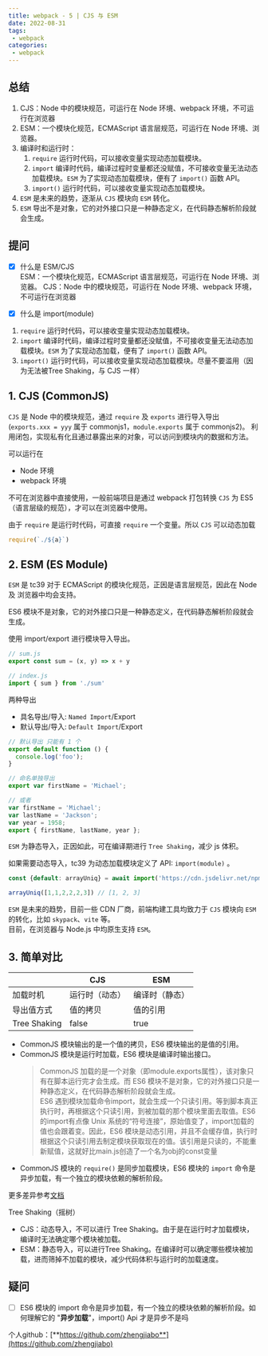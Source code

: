 ```yaml
---
title: webpack - 5 | CJS 与 ESM
date: 2022-08-31
tags:
 - webpack
categories: 
 - webpack
---
```

## 总结
1.  CJS：Node 中的模块规范，可运行在 Node 环境、webpack 环境，不可运行在浏览器
2.  ESM：一个模块化规范，ECMAScript 语言层规范，可运行在 Node 环境、浏览器。
3.  编译时和运行时：
    1. `require` 运行时代码，可以接收变量实现动态加载模块。
    2. `import` 编译时代码，编译过程时变量都还没赋值，不可接收变量无法动态加载模块。`ESM` 为了实现动态加载模块，便有了 `import()` 函数 API。
    3. `import()` 运行时代码，可以接收变量实现动态加载模块。
4. `ESM` 是未来的趋势，逐渐从 `CJS` 模块向 `ESM` 转化。
5. `ESM` 导出不是对象，它的对外接口只是一种静态定义，在代码静态解析阶段就会生成。



## 提问
- [x] 什么是 ESM/CJS     
ESM：一个模块化规范，ECMAScript 语言层规范，可运行在 Node 环境、浏览器。
CJS：Node 中的模块规范，可运行在 Node 环境、webpack 环境，不可运行在浏览器


- [x] 什么是 import(module)
1. `require` 运行时代码，可以接收变量实现动态加载模块。
2. `import` 编译时代码，编译过程时变量都还没赋值，不可接收变量无法动态加载模块。`ESM` 为了实现动态加载，便有了 `import()` 函数 API。
3. `import()` 运行时代码，可以接收变量实现动态加载模块。尽量不要滥用（因为无法被Tree Shaking，与 CJS 一样）



## 1. CJS (CommonJS)
`CJS` 是 Node 中的模块规范，通过 `require` 及 `exports` 进行导入导出 (`exports.xxx = yyy` 属于 commonjs1，`module.exports` 属于 commonjs2)。 利用闭包，实现私有化且通过暴露出来的对象，可以访问到模块内的数据和方法。          

可以运行在
- Node 环境
- webpack 环境

不可在浏览器中直接使用，一般前端项目是通过 webpack 打包转换 `CJS` 为 ES5（语言层级的规范），才可以在浏览器中使用。       

由于 `require` 是运行时代码，可直接 `require` 一个变量。所以 `CJS` 可以动态加载
```javascript
require(`./${a}`)
```


## 2. ESM (ES Module)
`ESM` 是 tc39 对于 ECMAScript 的模块化规范，正因是语言层规范，因此在 Node 及 浏览器中均会支持。

ES6 模块不是对象，它的对外接口只是一种静态定义，在代码静态解析阶段就会生成。

使用 import/export 进行模块导入导出。
```javascript
// sum.js
export const sum = (x, y) => x + y

// index.js
import { sum } from './sum'
```
两种导出
- 具名导出/导入: `Named Import`/Export
- 默认导出/导入: `Default Import`/Export

```javascript
// 默认导出 只能有 1 个
export default function () {
  console.log('foo');
}

// 命名单独导出
export var firstName = 'Michael';

// 或者
var firstName = 'Michael';
var lastName = 'Jackson';
var year = 1958;
export { firstName, lastName, year };
```


`ESM` 为静态导入，正因如此，可在编译期进行 `Tree Shaking`，减少 js 体积。    

如果需要动态导入，tc39 为动态加载模块定义了 API: `import(module)` 。
```javascript
const {default: arrayUniq} = await import('https://cdn.jsdelivr.net/npm/array-uniq/index.js')

arrayUniq([1,1,2,2,2,3]) // [1, 2, 3]
```

`ESM` 是未来的趋势，目前一些 CDN 厂商，前端构建工具均致力于 `CJS` 模块向 `ESM` 的转化，比如 `skypack`、`vite` 等。         
目前，在浏览器与 Node.js 中均原生支持 `ESM`。





## 3. 简单对比 

|              | CJS            | ESM               |
| ------------ | -------------- | ----------------- |
| 加载时机     | 运行时（动态） | 编译时（静态）    |
| 导出值方式   | 值的拷贝       | 值的引用          |
| Tree Shaking | false          |true               |

- CommonJS 模块输出的是一个值的拷贝，ES6 模块输出的是值的引用。
- CommonJS 模块是运行时加载，ES6 模块是编译时输出接口。
  >  CommonJS 加载的是一个对象（即module.exports属性），该对象只有在脚本运行完才会生成。而 ES6 模块不是对象，它的对外接口只是一种静态定义，在代码静态解析阶段就会生成。     
  ES6 遇到模块加载命令import，就会生成一个只读引用。等到脚本真正执行时，再根据这个只读引用，到被加载的那个模块里面去取值。ES6 的import有点像 Unix 系统的“符号连接”，原始值变了，import加载的值也会跟着变。因此，ES6 模块是动态引用，并且不会缓存值，执行时根据这个只读引用去制定模块获取现在的值。该引用是只读的，不能重新赋值，这就好比main.js创造了一个名为obj的const变量
- CommonJS 模块的 `require()` 是同步加载模块，ES6 模块的 `import` 命令是异步加载，有一个独立的模块依赖的解析阶段。



更多差异参考[文档](https://es6.ruanyifeng.com/#docs/module-loader#ES6-%E6%A8%A1%E5%9D%97%E4%B8%8E-CommonJS-%E6%A8%A1%E5%9D%97%E7%9A%84%E5%B7%AE%E5%BC%82)


Tree Shaking（摇树）
- CJS：动态导入，不可以进行 Tree Shaking。由于是在运行时才加载模块，编译时无法确定哪个模块被加载。
- ESM：静态导入，可以进行Tree Shaking。在编译时可以确定哪些模块被加载，进而筛掉不加载的模块，减少代码体积与运行时的加载速度。

## 疑问
- [ ] ES6 模块的 import 命令是异步加载，有一个独立的模块依赖的解析阶段。如何理解它的 "**异步加载**"，import() Api 才是异步不是吗











个人github：[**https://github.com/zhengjiabo**](https://github.com/zhengjiabo) 